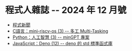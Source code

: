 # 程式人雜誌 -- 2024 年 12 月號

* [程式新聞](_editor/news.md)
* [C語言：mini-riscv-os (3) -- 多工 Multi-Tasking](c/README.md)
* [Python：人工智慧 (3) -- minGPT 專案](python/README.md)
* [JavaScript：Deno (12) -- deno 的 std 標準函式庫](javascript/README.md)
